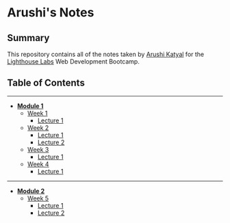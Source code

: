 # Arushi's Notes

## Summary
This repository contains all of the notes taken by [Arushi Katyal](https://github.com/katy-arushi) for the [Lighthouse Labs](https://www.lighthouselabs.ca/) Web Development Bootcamp.

## Table of Contents
___
* **[Module 1](/Module_1)**
  * [Week 1](/Module_1/Week_1)
    * [Lecture 1](/Module_1/Week_1/Lecture_1)
  * [Week 2](/Module_1/Week_2)
    * [Lecture 1](/Module_1/Week_2/Lecture_1)
    * [Lecture 2](/Module_1/Week_2/Lecture_2)
  * [Week 3](/Module_1/Week_3)
    * [Lecture 1](/Module_1/Week_3/Lecture_1)
  * [Week 4](/Module_1/Week_4)
    * [Lecture 1](/Module_1/Week_4/Lecture_1)




_____
* **[Module 2](/Module_2)**
  * [Week 5](/Module_2/Week_5)
    * [Lecture 1](/Module_2/Week_5/Lecture_1)
    * [Lecture 2](/Module_2/Week_5/Lecture_2)
